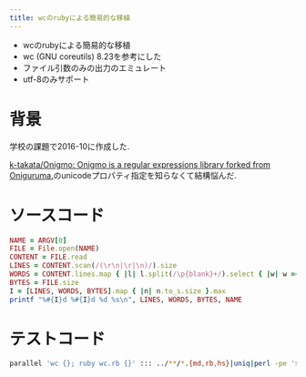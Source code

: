 ```yaml
---
title: wcのrubyによる簡易的な移植
---
```


* wcのrubyによる簡易的な移植
* wc (GNU coreutils) 8.23を参考にした
* ファイル引数のみの出力のエミュレート
* utf-8のみサポート

# 背景

学校の課題で2016-10に作成した.

[k-takata/Onigmo: Onigmo is a regular expressions library forked from Oniguruma.](https://github.com/k-takata/Onigmo)のunicodeプロパティ指定を知らなくて結構悩んだ.

# ソースコード

~~~wc.rb
NAME = ARGV[0]
FILE = File.open(NAME)
CONTENT = FILE.read
LINES = CONTENT.scan(/(\r\n|\r|\n)/).size
WORDS = CONTENT.lines.map { |l| l.split(/\p{blank}+/).select { |w| w =~ /\S/ }.size }.reduce(:+)
BYTES = FILE.size
I = [LINES, WORDS, BYTES].map { |n| n.to_s.size }.max
printf "%#{I}d %#{I}d %d %s\n", LINES, WORDS, BYTES, NAME
~~~

# テストコード

~~~sh
parallel 'wc {}; ruby wc.rb {}' ::: ../**/*.{md,rb,hs}|uniq|perl -pe 's/\s*\S+\s+\S+\s+\S+\s+//'|uniq -d
~~~
